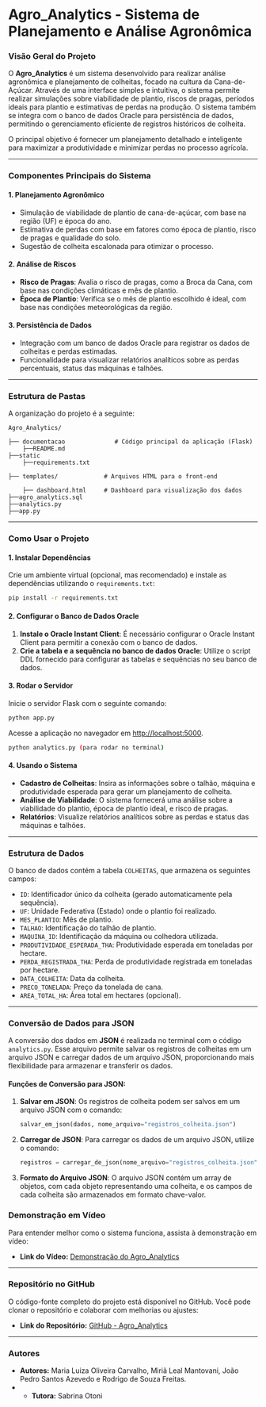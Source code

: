 # **Agro_Analytics - Sistema de Planejamento e Análise Agronômica**

### **Visão Geral do Projeto**

O **Agro_Analytics** é um sistema desenvolvido para realizar análise agronômica e planejamento de colheitas, focado na cultura da Cana-de-Açúcar. Através de uma interface simples e intuitiva, o sistema permite realizar simulações sobre viabilidade de plantio, riscos de pragas, períodos ideais para plantio e estimativas de perdas na produção. O sistema também se integra com o banco de dados Oracle para persistência de dados, permitindo o gerenciamento eficiente de registros históricos de colheita.

O principal objetivo é fornecer um planejamento detalhado e inteligente para maximizar a produtividade e minimizar perdas no processo agrícola.

---

### **Componentes Principais do Sistema**

#### **1. Planejamento Agronômico**

* Simulação de viabilidade de plantio de cana-de-açúcar, com base na região (UF) e época do ano.
* Estimativa de perdas com base em fatores como época de plantio, risco de pragas e qualidade do solo.
* Sugestão de colheita escalonada para otimizar o processo.

#### **2. Análise de Riscos**

* **Risco de Pragas**: Avalia o risco de pragas, como a Broca da Cana, com base nas condições climáticas e mês de plantio.
* **Época de Plantio**: Verifica se o mês de plantio escolhido é ideal, com base nas condições meteorológicas da região.

#### **3. Persistência de Dados**

* Integração com um banco de dados Oracle para registrar os dados de colheitas e perdas estimadas.
* Funcionalidade para visualizar relatórios analíticos sobre as perdas percentuais, status das máquinas e talhões.

---

### **Estrutura de Pastas**

A organização do projeto é a seguinte:

```
Agro_Analytics/

├── documentacao              # Código principal da aplicação (Flask)
    ├──README.md
├──static
    ├──requirements.txt

├── templates/             # Arquivos HTML para o front-end

    ├── dashboard.html     # Dashboard para visualização dos dados
├──agro_analytics.sql
├──analytics.py
├──app.py

```

---

### **Como Usar o Projeto**

#### **1. Instalar Dependências**

Crie um ambiente virtual (opcional, mas recomendado) e instale as dependências utilizando o `requirements.txt`:

```bash
pip install -r requirements.txt
```

#### **2. Configurar o Banco de Dados Oracle**

1. **Instale o Oracle Instant Client**: É necessário configurar o Oracle Instant Client para permitir a conexão com o banco de dados.
2. **Crie a tabela e a sequência no banco de dados Oracle**: Utilize o script DDL fornecido para configurar as tabelas e sequências no seu banco de dados.

#### **3. Rodar o Servidor**

Inicie o servidor Flask com o seguinte comando:

```bash
python app.py
```

Acesse a aplicação no navegador em [http://localhost:5000](http://localhost:5000).

```bash
python analytics.py (para rodar no terminal)
```

#### **4. Usando o Sistema**

* **Cadastro de Colheitas**: Insira as informações sobre o talhão, máquina e produtividade esperada para gerar um planejamento de colheita.
* **Análise de Viabilidade**: O sistema fornecerá uma análise sobre a viabilidade do plantio, época de plantio ideal, e risco de pragas.
* **Relatórios**: Visualize relatórios analíticos sobre as perdas e status das máquinas e talhões.

---

### **Estrutura de Dados**

O banco de dados contém a tabela `COLHEITAS`, que armazena os seguintes campos:

* `ID`: Identificador único da colheita (gerado automaticamente pela sequência).
* `UF`: Unidade Federativa (Estado) onde o plantio foi realizado.
* `MES_PLANTIO`: Mês de plantio.
* `TALHAO`: Identificação do talhão de plantio.
* `MAQUINA_ID`: Identificação da máquina ou colhedora utilizada.
* `PRODUTIVIDADE_ESPERADA_THA`: Produtividade esperada em toneladas por hectare.
* `PERDA_REGISTRADA_THA`: Perda de produtividade registrada em toneladas por hectare.
* `DATA_COLHEITA`: Data da colheita.
* `PRECO_TONELADA`: Preço da tonelada de cana.
* `AREA_TOTAL_HA`: Área total em hectares (opcional).

---

### **Conversão de Dados para JSON**

A conversão dos dados em **JSON** é realizada no terminal com o código `analytics.py`. Esse arquivo permite salvar os registros de colheitas em um arquivo JSON e carregar dados de um arquivo JSON, proporcionando mais flexibilidade para armazenar e transferir os dados.

#### **Funções de Conversão para JSON:**

1. **Salvar em JSON**: Os registros de colheita podem ser salvos em um arquivo JSON com o comando:

   ```python
   salvar_em_json(dados, nome_arquivo="registros_colheita.json")
   ```

2. **Carregar de JSON**: Para carregar os dados de um arquivo JSON, utilize o comando:

   ```python
   registros = carregar_de_json(nome_arquivo="registros_colheita.json")
   ```

3. **Formato do Arquivo JSON**: O arquivo JSON contém um array de objetos, com cada objeto representando uma colheita, e os campos de cada colheita são armazenados em formato chave-valor.


### **Demonstração em Vídeo**

Para entender melhor como o sistema funciona, assista à demonstração em vídeo:

* **Link do Vídeo:** [Demonstração do Agro_Analytics](https://www.youtube.com/watch?v=5ZzWfqERmik)

---

### **Repositório no GitHub**

O código-fonte completo do projeto está disponível no GitHub. Você pode clonar o repositório e colaborar com melhorias ou ajustes:

* **Link do Repositório:** [GitHub - Agro_Analytics](https://github.com/joaostazevedo172/agro_analytics)

---

### **Autores**

* **Autores:** Maria Luiza Oliveira Carvalho, Miriã Leal Mantovani, João Pedro Santos Azevedo e Rodrigo de Souza Freitas.
* - **Tutora:** Sabrina Otoni

